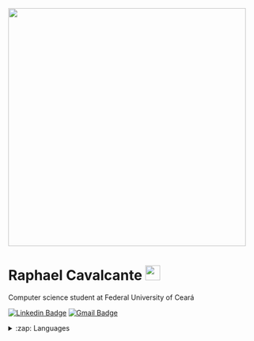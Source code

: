 <img src="https://i.imgur.com/28hRTv5.gif" width="480" align=”center”/>

# Raphael Cavalcante <img src="https://raw.githubusercontent.com/MartinHeinz/MartinHeinz/master/wave.gif" width="30px">
Computer science student at Federal University of Ceará

[![Linkedin Badge](https://img.shields.io/badge/-Raphael%20Cavalcante-e91e63?style=flat-square&logo=Linkedin&logoColor=white&link=https://www.linkedin.com/in/raphaelcsilva/)](https://www.linkedin.com/in/raphaelcsilva/) [![Gmail Badge](https://img.shields.io/badge/-phael.ufc@gmail.com-e91e63?style=flat-square&logo=Gmail&logoColor=white&link=mailto:phael.ufc@gmail.com)](mailto:phael.ufc@gmail.com)


<details>
  <summary>:zap: Languages</summary>
  <img src="https://github-readme-stats.vercel.app/api/top-langs/?username=Raphael3c&layout=compact&bg_color=ffffff&text_color=333333">
</details>
